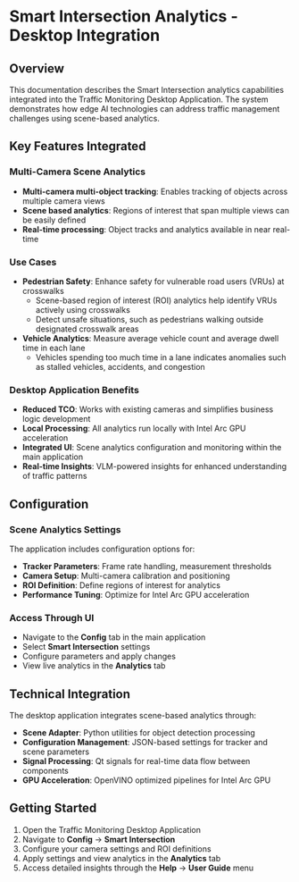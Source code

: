 # Smart Intersection Analytics - Desktop Integration

## Overview
This documentation describes the Smart Intersection analytics capabilities integrated into the Traffic Monitoring Desktop Application. The system demonstrates how edge AI technologies can address traffic management challenges using scene-based analytics.

## Key Features Integrated

### Multi-Camera Scene Analytics
- **Multi-camera multi-object tracking**: Enables tracking of objects across multiple camera views
- **Scene based analytics**: Regions of interest that span multiple views can be easily defined
- **Real-time processing**: Object tracks and analytics available in near real-time

### Use Cases
- **Pedestrian Safety**: Enhance safety for vulnerable road users (VRUs) at crosswalks
  - Scene-based region of interest (ROI) analytics help identify VRUs actively using crosswalks
  - Detect unsafe situations, such as pedestrians walking outside designated crosswalk areas
- **Vehicle Analytics**: Measure average vehicle count and average dwell time in each lane
  - Vehicles spending too much time in a lane indicates anomalies such as stalled vehicles, accidents, and congestion

### Desktop Application Benefits
- **Reduced TCO**: Works with existing cameras and simplifies business logic development
- **Local Processing**: All analytics run locally with Intel Arc GPU acceleration
- **Integrated UI**: Scene analytics configuration and monitoring within the main application
- **Real-time Insights**: VLM-powered insights for enhanced understanding of traffic patterns

## Configuration

### Scene Analytics Settings
The application includes configuration options for:
- **Tracker Parameters**: Frame rate handling, measurement thresholds
- **Camera Setup**: Multi-camera calibration and positioning
- **ROI Definition**: Define regions of interest for analytics
- **Performance Tuning**: Optimize for Intel Arc GPU acceleration

### Access Through UI
- Navigate to the **Config** tab in the main application
- Select **Smart Intersection** settings
- Configure parameters and apply changes
- View live analytics in the **Analytics** tab

## Technical Integration
The desktop application integrates scene-based analytics through:
- **Scene Adapter**: Python utilities for object detection processing
- **Configuration Management**: JSON-based settings for tracker and scene parameters
- **Signal Processing**: Qt signals for real-time data flow between components
- **GPU Acceleration**: OpenVINO optimized pipelines for Intel Arc GPU

## Getting Started
1. Open the Traffic Monitoring Desktop Application
2. Navigate to **Config** → **Smart Intersection**
3. Configure your camera settings and ROI definitions
4. Apply settings and view analytics in the **Analytics** tab
5. Access detailed insights through the **Help** → **User Guide** menu
